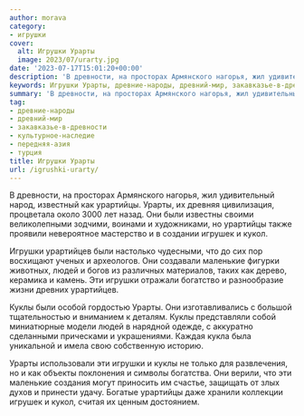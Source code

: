 ```yaml
---
author: morava
category:
- игрушки
cover:
  alt: Игрушки Урарты
  image: 2023/07/urarty.jpg
date: '2023-07-17T15:01:20+00:00'
description: 'В древности, на просторах Армянского нагорья, жил удивительный народ, известный как урартийцы. Урарты, их древняя цивилизация, процветала около 3000 лет...'
keywords: Игрушки Урарты, древние-народы, древний-мир, закавказье-в-древности, культурное-наследие, передняя-азия, турция, урартийцы, урарты, игрушки, куклы, игрушек, кукол, урартийцев, маленькие, людей, древности, просторах, армянского, нагорья, жил, удивительный
summary: 'В древности, на просторах Армянского нагорья, жил удивительный народ, известный как урартийцы. Урарты, их древняя цивилизация, процветала около 3000 лет...'
tag:
- древние-народы
- древний-мир
- закавказье-в-древности
- культурное-наследие
- передняя-азия
- турция
title: Игрушки Урарты
url: /igrushki-urarty/
---
```


В древности, на просторах Армянского нагорья, жил удивительный народ, известный как урартийцы. Урарты, их древняя цивилизация, процветала около 3000 лет назад. Они были известны своими великолепными зодчими, воинами и художниками, но урартийцы также проявили невероятное мастерство и в создании игрушек и кукол.

Игрушки урартийцев были настолько чудесными, что до сих пор восхищают ученых и археологов. Они создавали маленькие фигурки животных, людей и богов из различных материалов, таких как дерево, керамика и камень. Эти игрушки отражали богатство и разнообразие жизни древних урартийцев.

Куклы были особой гордостью Урарты. Они изготавливались с большой тщательностью и вниманием к деталям. Куклы представляли собой миниатюрные модели людей в нарядной одежде, с аккуратно сделанными прическами и украшениями. Каждая кукла была уникальной и имела свою собственную историю.

Урарты использовали эти игрушки и куклы не только для развлечения, но и как объекты поклонения и символы богатства. Они верили, что эти маленькие создания могут приносить им счастье, защищать от злых духов и принести удачу. Богатые урартийцы даже хранили коллекции игрушек и кукол, считая их ценным достоянием.